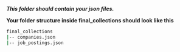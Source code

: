 ***This folder should contain your json files.***

__Your folder structure inside final_collections should look like this__

```bash
final_collections
|-- companies.json
|-- job_postings.json
```